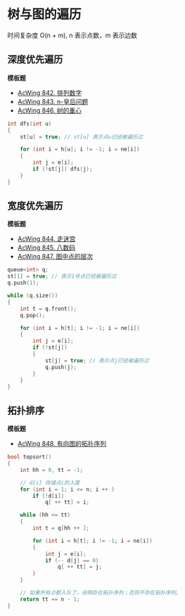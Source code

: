 # 树与图的遍历

时间复杂度 O(n + m), n 表示点数，m 表示边数

## 深度优先遍历

**模板题**
- [AcWing 842. 排列数字](https://www.acwing.com/problem/content/844/)
- [AcWing 843. n-皇后问题](https://www.acwing.com/problem/content/845/)
- [AcWing 846. 树的重心](https://www.acwing.com/problem/content/848/)
```c++
int dfs(int u)
{
    st[u] = true; // st[u] 表示点u已经被遍历过

    for (int i = h[u]; i != -1; i = ne[i])
    {
        int j = e[i];
        if (!st[j]) dfs(j);
    }
}
```

## 宽度优先遍历

**模板题**
- [AcWing 844. 走迷宫](https://www.acwing.com/problem/content/846/)
- [AcWing 845. 八数码](https://www.acwing.com/problem/content/847/)
- [AcWing 847. 图中点的层次](https://www.acwing.com/problem/content/849/)
```c++
queue<int> q;
st[1] = true; // 表示1号点已经被遍历过
q.push(1);

while (q.size())
{
    int t = q.front();
    q.pop();

    for (int i = h[t]; i != -1; i = ne[i])
    {
        int j = e[i];
        if (!st[j])
        {
            st[j] = true; // 表示点j已经被遍历过
            q.push(j);
        }
    }
}
```

## 拓扑排序

**模板题**
- [AcWing 848. 有向图的拓扑序列](https://www.acwing.com/problem/content/850/)
```c++
bool topsort()
{
    int hh = 0, tt = -1;

    // d[i] 存储点i的入度
    for (int i = 1; i <= n; i ++ )
        if (!d[i])
            q[ ++ tt] = i;

    while (hh <= tt)
    {
        int t = q[hh ++ ];

        for (int i = h[t]; i != -1; i = ne[i])
        {
            int j = e[i];
            if (-- d[j] == 0)
                q[ ++ tt] = j;
        }
    }

    // 如果所有点都入队了，说明存在拓扑序列；否则不存在拓扑序列。
    return tt == n - 1;
}
```